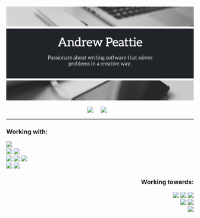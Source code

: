 ![Profile Header Image](https://github.com/atrp87/atrp87/blob/main/images/Github_Banner.jpg)

<p align='center'>
   <a href="https://www.linkedin.com/in/andrew-peattie/"><img src="https://img.shields.io/badge/linkedin-%230077B5.svg?&style=for-the-badge&logo=linkedin&logoColor=white" /></a>&nbsp;&nbsp;&nbsp;&nbsp;
  <a href="mailto:drewpeattie@hotmail.com?subject=Hello%20Andrew"><img src="https://img.shields.io/badge/Outlook-%23007ACC.svg?&style=for-the-badge&logo=gmail&logoColor=white" /></a>&nbsp;&nbsp;&nbsp;&nbsp;
</P>

<hr>

<h3> Working with: </h3>
<p>
  <img src="https://img.shields.io/badge/git%20-%23F05033.svg?&style=for-the-badge&logo=git&logoColor=white" /><br>
  <img src="https://img.shields.io/badge/html5%20-%23E34F26.svg?&style=for-the-badge&logo=html5&logoColor=white" />
  <img src="https://img.shields.io/badge/css3%20-%231572B6.svg?&style=for-the-badge&logo=css3&logoColor=white" /><br>
  <img src="https://img.shields.io/badge/javascript-%23F7DF1E.svg?&style=for-the-badge&logo=javascript&logoColor=black" />
  <img src="https://img.shields.io/badge/node.js%20-%2343853D.svg?&style=for-the-badge&logo=node.js&logoColor=white" />
  <img src="https://img.shields.io/badge/react%20-%2320232a.svg?&style=for-the-badge&logo=react&logoColor=%2361DAFB" /><br>
  <img src="https://img.shields.io/badge/express.js%20-%23404d59.svg?&style=for-the-badge" />
  <img src="https://img.shields.io/badge/MongoDB-%234ea94b.svg?&style=for-the-badge&logo=mongodb&logoColor=white" />
</p>

<h3 align='right'> Working towards:</h3>
<p align='right'>
  
  <img src="https://img.shields.io/badge/typescript%20-%23007ACC.svg?&style=for-the-badge&logo=typescript&logoColor=white" />
  <img src="https://img.shields.io/badge/redux%20-%23593d88.svg?&style=for-the-badge&logo=redux&logoColor=white" />
  <img src="https://img.shields.io/badge/react_router%20-CA4245.svg?&style=for-the-badge&logo=react-router&logoColor=white" /><br>
  <img src="https://img.shields.io/badge/bootstrap%20-%23563D7C.svg?&style=for-the-badge&logo=bootstrap&logoColor=white" />
  <img src="https://img.shields.io/badge/material%20ui%20-%230081CB.svg?&style=for-the-badge&logo=material-ui&logoColor=white" /><br>
   
  <img src="https://img.shields.io/badge/firebase%20-%23039BE5.svg?&style=for-the-badge&logo=firebase" />
</p>
